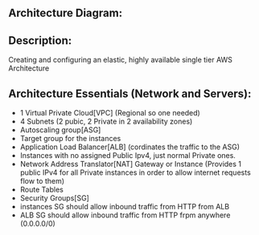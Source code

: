## Architecture Diagram:


## Description:
Creating and configuring an elastic, highly available single tier AWS Architecture

## Architecture Essentials (Network and Servers):
* 1 Virtual Private Cloud[VPC] (Regional so one needed)
* 4 Subnets (2 pubic, 2 Private in 2 availability zones)
* Autoscaling group[ASG]
 * Target group for the instances
* Application Load Balancer[ALB] (cordinates the traffic to the ASG)
* Instances with no assigned Public Ipv4, just normal Private ones.
* Network Address Translator[NAT] Gateway or Instance (Provides 1 public IPv4 for all Private instances in order to allow internet requests flow to them)
* Route Tables
* Security Groups[SG]
 * instances SG should allow inbound traffic from HTTP from ALB
 * ALB SG should allow inbound traffic from HTTP frpm anywhere (0.0.0.0/0)
